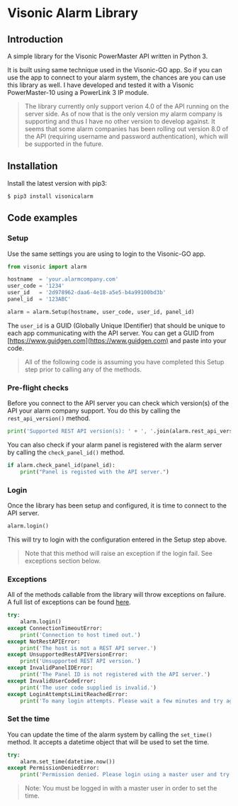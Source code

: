 # Visonic Alarm Library

## Introduction
A simple library for the Visonic PowerMaster API written in Python 3.

It is built using same technique used in the Visonic-GO app. So if you can use the app to connect to your alarm system, the chances are you can use this library as well. I have developed and tested it with a Visonic PowerMaster-10 using a PowerLink 3 IP module.

> The library currently only support verion 4.0 of the API running on the server side. As of now that is the only version my alarm company is supporting and thus I have no other version to develop against. It seems that some alarm companies has been rolling out version 8.0 of the API (requiring username and password authentication), which will be supported in the future.

## Installation
Install the latest version with pip3:
```
$ pip3 install visonicalarm
```

## Code examples
### Setup
Use the same settings you are using to login to the Visonic-GO app.
```python
from visonic import alarm

hostname  = 'your.alarmcompany.com'
user_code = '1234'
user_id   = '2d978962-daa6-4e18-a5e5-b4a99100bd3b'
panel_id  = '123ABC'

alarm = alarm.Setup(hostname, user_code, user_id, panel_id)
```
The `user_id` is a GUID (Globally Unique IDentifier) that should be unique to each app communicating with the API server. You can get a GUID from [https://www.guidgen.com](https://www.guidgen.com) and paste into your code.

>All of the following code is assuming you have completed this Setup step prior to calling any of the methods.

### Pre-flight checks
Before you connect to the API server you can check which version(s) of the API your alarm company support. You do this by calling the `rest_api_version()` method.
```python
print('Supported REST API version(s): ' + ', '.join(alarm.rest_api_version()))
```

You can also check if your alarm panel is registered with the alarm server by calling the `check_panel_id()` method.
```python
if alarm.check_panel_id(panel_id):
    print("Panel is registed with the API server.")
```

### Login
Once the library has been setup and configured, it is time to connect to the API server.
```python
alarm.login()
```
This will try to login with the configuration entered in the Setup step above.

> Note that this method will raise an exception if the login fail. See exceptions section below.

### Exceptions
All of the methods callable from the library will throw exceptions on failure. A full list of exceptions can be found [here](https://github.com/bitcanon/visonicalarm/blob/master/visonic/exceptions.py).
```python
try:
    alarm.login()
except ConnectionTimeoutError:
    print('Connection to host timed out.')
except NotRestAPIError:
    print('The host is not a REST API server.')
except UnsupportedRestAPIVersionError:
    print('Unsupported REST API version.')
except InvalidPanelIDError:
    print('The Panel ID is not registered with the API server.')
except InvalidUserCodeError:
    print('The user code supplied is invalid.')
except LoginAttemptsLimitReachedError:
    print('To many login attempts. Please wait a few minutes and try again.')
```

### Set the time
You can update the time of the alarm system by calling the `set_time()` method. It accepts a datetime object that will be used to set the time.
```python
try:
    alarm.set_time(datetime.now())
except PermissionDeniedError:
    print('Permission denied. Please login using a master user and try again.')
```
> Note: You must be logged in with a master user in order to set the time.
